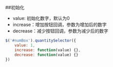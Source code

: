 ##初始化
<ul>
    <li>value: 初始化数字，默认为0</li>
    <li>increase：增加按钮回调，参数为增加后的数字</li>
    <li>decrease：减少按钮回调，参数为减少后的数字</li>
</ul>


```javascript
$('#numBox').quantitySelector({
    value: 1,
	increase: function(value) {},
	decrease: function(value) {}
})
```
